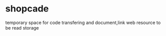 # shopcade

temporary space for code transfering
and document,link web resource to be read storage


